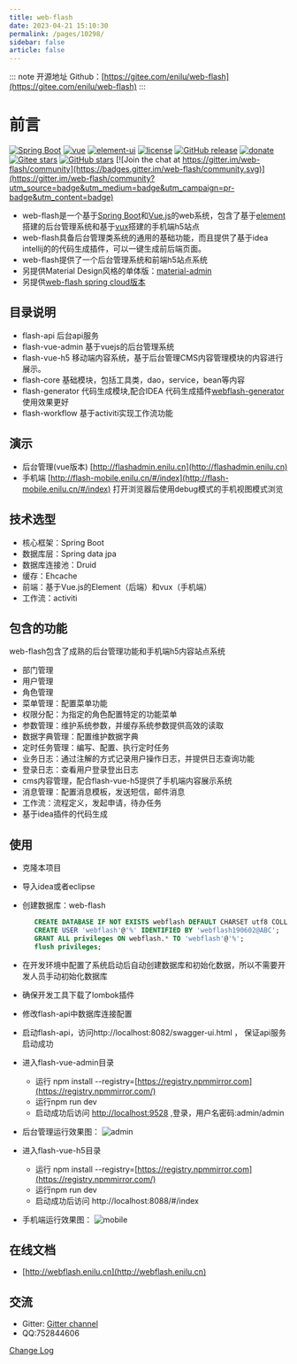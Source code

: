 ```yaml
---
title: web-flash
date: 2023-04-21 15:10:30
permalink: /pages/10298/
sidebar: false
article: false
---
```

::: note 开源地址
Github：[https://gitee.com/enilu/web-flash](https://gitee.com/enilu/web-flash)
::: 
# 前言

[![Spring Boot](https://img.shields.io/badge/spring--boot-2.3.11.RELEASE-brightgreen)](https://github.com/spring-projects/spring-boot) [![vue](https://img.shields.io/badge/vue-2.6.10-brightgreen.svg)](https://github.com/vuejs/vue) [![element-ui](https://img.shields.io/badge/element--ui-2.11.0-brightgreen.svg)](https://github.com/ElemeFE/element) [![license](https://img.shields.io/github/license/mashape/apistatus.svg)](https://github.com/enilu/web-flash/blob/master/LICENSE) [![GitHub release](https://img.shields.io/github/release/enilu/web-flash.svg)](https://github.com/enilu/web-flash/releases) [![donate](https://img.shields.io/badge/%24-donate-ff69b4.svg)](./docs/donate.md) [![Gitee stars](https://gitee.com/enilu/web-flash/badge/star.svg?theme=social)](https://gitee.com/enilu/web-flash) [![GitHub stars](https://img.shields.io/github/stars/enilu/web-flash.svg?style=social&label=Stars)](https://github.com/enilu/web-flash) [![Join the chat at https://gitter.im/web-flash/community](https://badges.gitter.im/web-flash/community.svg)](https://gitter.im/web-flash/community?utm_source=badge&utm_medium=badge&utm_campaign=pr-badge&utm_content=badge)

- web-flash是一个基于[Spring Boot](https://spring.io/projects/spring-boot/)和[Vue.js](https://cn.vuejs.org)的web系统，包含了基于[element](https://element.eleme.cn/#/zh-CN)搭建的后台管理系统和基于[vux](https://vux.li)搭建的手机端h5站点
- web-flash具备后台管理类系统的通用的基础功能，而且提供了基于idea intellij的的代码生成插件，可以一键生成前后端页面。
- web-flash提供了一个后台管理系统和前端h5站点系统
- 另提供Material Design风格的单体版：[material-admin](https://github.com/enilu/material-admin)
- 另提供[web-flash spring cloud版本](https://gitee.com/enilu/web-flash-spring-cloud)

## 目录说明

- flash-api 后台api服务
- flash-vue-admin 基于vuejs的后台管理系统
- flash-vue-h5 移动端内容系统，基于后台管理CMS内容管理模块的内容进行展示。
- flash-core 基础模块，包括工具类，dao，service，bean等内容
- flash-generator 代码生成模块,配合IDEA 代码生成插件[webflash-generator](https://plugins.jetbrains.com/plugin/12648-webflash-generator)使用效果更好
- flash-workflow 基于activiti实现工作流功能

## 演示

- 后台管理(vue版本) [http://flashadmin.enilu.cn](http://flashadmin.enilu.cn)
- 手机端 [http://flash-mobile.enilu.cn/#/index](http://flash-mobile.enilu.cn/#/index) 打开浏览器后使用debug模式的手机视图模式浏览

## 技术选型

- 核心框架：Spring Boot
- 数据库层：Spring data jpa
- 数据库连接池：Druid
- 缓存：Ehcache
- 前端：基于Vue.js的Element（后端）和vux（手机端）
- 工作流：activiti

## 包含的功能

web-flash包含了成熟的后台管理功能和手机端h5内容站点系统

- 部门管理
- 用户管理
- 角色管理
- 菜单管理：配置菜单功能
- 权限分配：为指定的角色配置特定的功能菜单
- 参数管理：维护系统参数，并缓存系统参数提供高效的读取
- 数据字典管理：配置维护数据字典
- 定时任务管理：编写、配置、执行定时任务
- 业务日志：通过注解的方式记录用户操作日志，并提供日志查询功能
- 登录日志：查看用户登录登出日志
- cms内容管理，配合flash-vue-h5提供了手机端内容展示系统
- 消息管理：配置消息模板，发送短信，邮件消息
- 工作流：流程定义，发起申请，待办任务
- 基于idea插件的代码生成

## 使用

- 克隆本项目

- 导入idea或者eclipse

- 创建数据库：web-flash

  ```sql
     CREATE DATABASE IF NOT EXISTS webflash DEFAULT CHARSET utf8 COLLATE utf8_general_ci; 
     CREATE USER 'webflash'@'%' IDENTIFIED BY 'webflash190602@ABC';
     GRANT ALL privileges ON webflash.* TO 'webflash'@'%';
     flush privileges;
  ```

- 在开发环境中配置了系统启动后自动创建数据库和初始化数据，所以不需要开发人员手动初始化数据库

- 确保开发工具下载了lombok插件

- 修改flash-api中数据库连接配置

- 启动flash-api，访问http://localhost:8082/swagger-ui.html ， 保证api服务启动成功

- 进入flash-vue-admin目录

  - 运行 npm install --registry=[https://registry.npmmirror.com](https://registry.npmmirror.com/)
  - 运行npm run dev
  - 启动成功后访问 [http://localhost:9528](http://localhost:9528/) ,登录，用户名密码:admin/admin

- 后台管理运行效果图： ![admin](https://gitee.com/enilu/web-flash/raw/master/docs/vuejs.gif)

- 进入flash-vue-h5目录

  - 运行 npm install --registry=[https://registry.npmmirror.com](https://registry.npmmirror.com/)
  - 运行npm run dev
  - 启动成功后访问 http://localhost:8088/#/index

- 手机端运行效果图： ![mobile](https://gitee.com/enilu/web-flash/raw/master/docs/flash-mobile.gif)

## 在线文档

- [http://webflash.enilu.cn](http://webflash.enilu.cn)

## 交流

- Gitter: [Gitter channel](https://gitter.im/web-flash/community)
- QQ:752844606

[Change Log](http://enilu.gitee.io/web-flash/other/changeLog.html)
